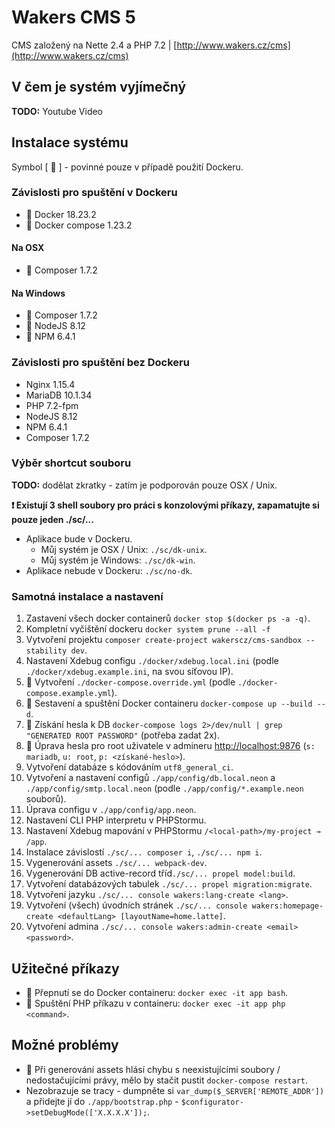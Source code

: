 # Wakers CMS 5

CMS založený na Nette 2.4 a PHP 7.2 | [http://www.wakers.cz/cms](http://www.wakers.cz/cms)

## V čem je systém vyjímečný

**TODO:** Youtube Video

## Instalace systému

Symbol [ 🐳 ] - povinné pouze v případě použití Dockeru.

### Závislosti pro spuštění v Dockeru
- 🐳 Docker 18.23.2
- 🐳 Docker compose 1.23.2

#### Na OSX
- 🐳 Composer 1.7.2

#### Na Windows
- 🐳 Composer 1.7.2
- 🐳 NodeJS 8.12
- 🐳 NPM 6.4.1

### Závislosti pro spuštění bez Dockeru
- Nginx 1.15.4
- MariaDB 10.1.34
- PHP 7.2-fpm
- NodeJS 8.12
- NPM 6.4.1
- Composer 1.7.2

### Výběr shortcut souboru

**TODO:** dodělat zkratky - zatím je podporován pouze OSX / Unix.

**❗ Existují 3 shell soubory pro práci s konzolovými příkazy, zapamatujte si pouze jeden ./sc/...**

- Aplikace bude v Dockeru.
  - Můj systém je OSX / Unix: `./sc/dk-unix`.
  - Můj systém je Windows: `./sc/dk-win`.
- Aplikace nebude v Dockeru: `./sc/no-dk`.

### Samotná instalace a nastavení
1. Zastavení všech docker containerů `docker stop $(docker ps -a -q)`.
1. Kompletní vyčištění dockeru `docker system prune --all -f`
1. Vytvoření projektu `composer create-project wakerscz/cms-sandbox --stability dev`.
1. Nastavení Xdebug configu `./docker/xdebug.local.ini` (podle `./docker/xdebug.example.ini`, na svou síťovou IP).
1. 🐳 Vytvoření `./docker-compose.override.yml` (podle `./docker-compose.example.yml`).
1. 🐳 Sestavení a spuštění Docker containeru `docker-compose up --build --d`.
1. 🐳 Získání hesla k DB `docker-compose logs 2>/dev/null | grep "GENERATED ROOT PASSWORD"` (potřeba zadat 2x).
1. 🐳 Úprava hesla pro root uživatele v admineru [http://localhost:9876](http://localhost:9876) (`s: mariadb`, `u: root`, `p: <získané-heslo>`).
1. Vytvoření databáze s kódováním `utf8_general_ci`.
1. Vytvoření a nastavení configů `./app/config/db.local.neon` a `./app/config/smtp.local.neon` (podle `./app/config/*.example.neon` souborů).
1. Úprava configu v `./app/config/app.neon`.
1. Nastavení CLI PHP interpretu v PHPStormu.
1. Nastavení Xdebug mapování v PHPStormu `/<local-path>/my-project → /app`.
1. Instalace závislostí `./sc/... composer i`, `./sc/... npm i`.
1. Vygenerování assets `./sc/... webpack-dev`.
1. Vygenerování DB active-record tříd`./sc/... propel model:build`.
1. Vytvoření databázových tabulek `./sc/... propel migration:migrate`.
1. Vytvoření jazyku `./sc/... console wakers:lang-create <lang>`.
1. Vytvoření (všech) úvodních stránek `./sc/... console wakers:homepage-create <defaultLang> [layoutName=home.latte]`.
1. Vytvoření admina `./sc/... console wakers:admin-create <email> <password>`.

## Užitečné příkazy
- 🐳 Přepnutí se do Docker containeru: `docker exec -it app bash`.
- 🐳 Spuštění PHP příkazu v containeru: `docker exec -it app php <command>`.

## Možné problémy
- 🐳 Při generování assets hlásí chybu s neexistujícími soubory / nedostačujícími právy, mělo by stačit pustit `docker-compose restart`.
- Nezobrazuje se tracy - dumpněte si `var_dump($_SERVER['REMOTE_ADDR'])` a přidejte jí do `./app/bootstrap.php` - `$configurator->setDebugMode(['X.X.X.X']);`.